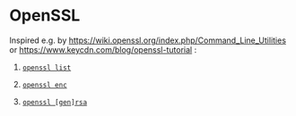 # OpenSSL

Inspired e.g. by https://wiki.openssl.org/index.php/Command_Line_Utilities or https://www.keycdn.com/blog/openssl-tutorial :

1. [`openssl list`](../examples/openssl/list)

1. [`openssl enc`](../examples/openssl/enc)

1. [`openssl [gen]rsa`](../examples/openssl/rsa)

<!-- TODO Inline content from scripts above and run it and update MD with output automatically -->
